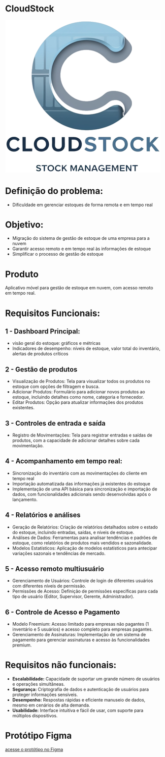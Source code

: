 # CloudStock
![CloudStock logo](/docs/cloudstock.png)


# Definição do problema:
- Dificuldade em gerenciar estoques de forma remota e em tempo real
# Objetivo:
- Migração do sistema de gestão de estoque de uma empresa para a nuvem 
- Garantir acesso remoto e em tempo real às informações de estoque
- Simplificar o processo de gestão de estoque
# Produto
Aplicativo móvel para gestão de estoque em nuvem, com acesso remoto em tempo real.
# Requisitos Funcionais:
## 1 - Dashboard Principal:
- visão geral do estoque: gráficos e métricas
- Indicadores de desempenho: níveis de estoque, valor total do inventário, alertas de produtos críticos
## 2 - Gestão de produtos
- Visualização de Produtos: Tela para visualizar todos os produtos no estoque com opções de filtragem e busca.
- Adicionar Produtos: Formulário para adicionar novos produtos ao estoque, incluindo detalhes como nome, categoria e fornecedor.
- Editar Produtos: Opção para atualizar informações dos produtos existentes.
## 3 - Controles de entrada e saída
- Registro de Movimentações: Tela para registrar entradas e saídas de produtos, com a capacidade de adicionar detalhes sobre cada movimentação.
## 4 - Acompanhamento em tempo real:
- Sincronização do inventário com as movimentações do cliente em tempo real
- Importação automatizada das informações já existentes do estoque
- Implementação de uma API básica para sincronização e importação de dados, com funcionalidades adicionais sendo desenvolvidas após o lançamento.
## 4 - Relatórios e análises
- Geração de Relatórios: Criação de relatórios detalhados sobre o estado do estoque, incluindo entradas, saídas, e níveis de estoque.
- Análises de Dados: Ferramentas para analisar tendências e padrões de estoque, como relatórios de produtos mais vendidos e sazonalidade.
- Modelos Estatísticos: Aplicação de modelos estatísticos para antecipar variações sazonais e tendências de mercado.
## 5 - Acesso remoto multiusuário
- Gerenciamento de Usuários: Controle de login de diferentes usuários com diferentes níveis de permissão.
- Permissões de Acesso: Definição de permissões específicas para cada tipo de usuário (Editor, Supervisor, Gerente, Administrador).
## 6 - Controle de Acesso e Pagamento
- Modelo Freemium: Acesso limitado para empresas não pagantes (1 inventário e 5 usuários) e acesso completo para empresas pagantes.
- Gerenciamento de Assinaturas: Implementação de um sistema de pagamento para gerenciar assinaturas e acesso às funcionalidades premium.

# Requisitos não funcionais:
- **Escalabilidade:** Capacidade de suportar um grande número de usuários e operações simultâneas.
- **Segurança:** Criptografia de dados e autenticação de usuários para proteger informações sensíveis.
- **Desempenho:** Respostas rápidas e eficiente manuseio de dados, mesmo em cenários de alta demanda.
- **Usabilidade:** Interface intuitiva e fácil de usar, com suporte para múltiplos dispositivos.


# Protótipo Figma
[acesse o protótipo no Figma](https://www.figma.com/design/u5lrl3rKGIpdle8PNaJmy5/ClodStock?node-id=24-123&node-type=canvas&t=xM4f6KpWmKIHWnY0-0)


